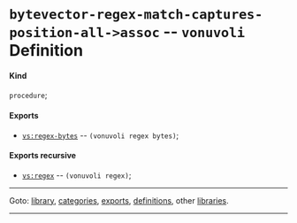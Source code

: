 

<a id='definition__vonuvoli__bytevector-regex-match-captures-position-all-_3e_assoc'></a>

# `bytevector-regex-match-captures-position-all->assoc` -- `vonuvoli` Definition


<a id='definition__vonuvoli__bytevector-regex-match-captures-position-all-_3e_assoc__kind'></a>

#### Kind

`procedure`;


<a id='definition__vonuvoli__bytevector-regex-match-captures-position-all-_3e_assoc__exports'></a>

#### Exports

 * [`vs:regex-bytes`](../../vonuvoli/exports/vs_3a_regex-bytes.md#export__vonuvoli__vs_3a_regex-bytes) -- `(vonuvoli regex bytes)`;


<a id='definition__vonuvoli__bytevector-regex-match-captures-position-all-_3e_assoc__exports-recursive'></a>

#### Exports recursive

 * [`vs:regex`](../../vonuvoli/exports/vs_3a_regex.md#export__vonuvoli__vs_3a_regex) -- `(vonuvoli regex)`;

----

Goto: [library](../../vonuvoli/_index.md#library__vonuvoli), [categories](../../vonuvoli/categories/_index.md#toc__vonuvoli__categories), [exports](../../vonuvoli/exports/_index.md#toc__vonuvoli__exports), [definitions](../../vonuvoli/definitions/_index.md#toc__vonuvoli__definitions), other [libraries](../../_libraries.md#toc__libraries).

----

